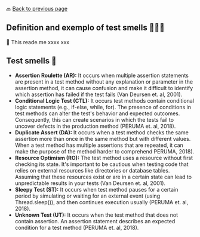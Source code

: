 🔙 <a href="README.md">Back to previous page</a> 


<p align="center">
 <h2>Definition and exemplo of test smells 🐞🐞🐞</h2>
</p>

<p align="justify">📌 This reade.me  xxxx </i> xxx </p>

<p align="center">
 <h2>Test smells 🐞</h2>
</p>

* <b>Assertion Roulette (AR):</b>
  It occurs when multiple assertion statements are present in a test method without any explanation or parameter in the assertion method,
  it can cause confusion and make it difficult to identify which assertion has failed if the test fails (Van Deursen et. al, 2001).
* <b>Conditional Logic Test (CTL):</b>
  It occurs test methods contain conditional logic statements (e.g., if-else, while, for). The presence of conditions in test methods can
  alter the test's behavior and expected outcomes. Consequently, this can create scenarios in which the tests fail to uncover defects in
  the production method (PERUMA et. al, 2018).
* <b>Duplicate Assert (DA):</b>
  It occurs when a test method checks the same assertion more than once in the same method but with different values.
  When a test method has multiple assertions that are repeated, it can make the purpose of the method harder to comprehend PERUMA, 2018).
* <b>Resource Optimism (RO):</b>
  The test method uses a resource without first checking its state. It's important to be cautious when testing code
  that relies on external resources like directories or database tables. Assuming that these resources exist or are in a certain state can
  lead to unpredictable results in your tests (Van Deursen et. al, 2001).
* <b>Sleepy Test (ST):</b>
  It occurs when test method pauses for a certain period by simulating or waiting for an external event (using Thread.sleep()),
  and then continues execution usually (PERUMA et. al, 2018).
*  <b>Unknown Test (UT):</b>
  It occurs when the test method that does not contain assertion. An assertion statement describes an expected condition
  for a test method (PERUMA et. al, 2018).

